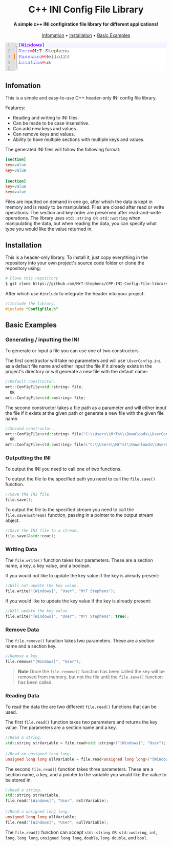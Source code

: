 
<h1 align="center">
  <br>
  C++ INI Config File Library
  <br>
</h1>

<h4 align="center">A simple c++ INI configiration file library for different applications!</h4>

<p align="center">
  <a href="#infomation">Infomation</a> •
  <a href="#installation">Installation</a> •
  <a href="#basic-examples">Basic Examples</a>
</p>

<p align="center">
  <img src="https://github.com/MrT-Stephens/CPP-INI-Config-File-library/blob/main/Images/INI-File.png" alt="screenshot">
</p>

## Infomation
This is a simple and easy-to-use C++ header-only INI config file library.

Features:
* Reading and writing to INI files.
* Can be made to be case insensitive.
* Can add new keys and values.
* Can remove keys and values.
* Ability to have multiple sections with multiple keys and values.

The generated INI files will follow the following format:
```INI
[section]
key=value
key=value

[section]
key=value
key=value
```

Files are inputted on demand in one go, after which the data is kept in memory and is ready to be manipulated. Files are closed after read or write operations. The section and key order are preserved after read-and-write operations.
The library uses `std::string OR std::wstring` when manipulating the data, but when reading the data, you can specify what type you would like the value returned in.

## Installation
This is a header-only library. To install it, just copy everything in the repository into your own project's source code folder or clone the repository using:
```bash
# Clone this repository
$ git clone https://github.com/MrT-Stephens/CPP-INI-Config-File-library
```
After which use `#include` to integrate the header into your project:
```C++
//Include the library.
#include "ConfigFile.h"
```
## Basic Examples

### Generating / inputting the INI
To generate or input a file you can use one of two constructors.

The first constructor will take no parameters and will use `\UserConfig.ini` as a default file name and either input the file if it already exists in the project's directory or will generate a new file with the default name:
```C++
//Default constructor.
mrt::ConfigFile<std::string> file;
  OR
mrt::ConfigFile<std::wstring> file;
```
The second constructor takes a file path as a parameter and will either input the file if it exists at the given path or generate a new file with the given file name.
```C++
//Second constructor.
mrt::ConfigFile<std::string> file("C:\\Users\\MrTst\\Downloads\\UserConfig.ini");
  OR
mrt::ConfigFile<std::wstring> file(L"C:\\Users\\MrTst\\Downloads\\UserConfig.ini");
```

### Outputting the INI
To output the INI you need to call one of two functions.

To output the file to the specified path you need to call the `file.save()` function.
```C++
//Save the INI file.
file.save();
```

To output the file to the specified stream you need to call the `file.save(&stream)` function, passing in a pointer to the output stream object.
```C++
//Save the INI file to a stream.
file.save(&std::cout);
```

### Writing Data
The `file.write()` function takes four parameters. These are a section name, a key, a key value, and a boolean.

If you would not like to update the key value if the key is already present:
```C++
//Will not update the key value.
file.write("[Windows]", "User", "MrT Stephens");
```
If you would like to update the key value if the key is already present:
```C++
//Will update the key value.
file.write("[Windows]", "User", "MrT Stephens", true);
```

### Remove Data
The `file.remove()` function takes two parameters. These are a section name and a section key.
```C++
//Remove a key.
file.remove("[Windows]", "User");
```
> **Note**
> Once the `file.remove()` function has been called the key will be removed from memory, but not the file until the `file.save()` function has been called.

### Reading Data
To read the data the are two different `file.read()` functions that can be used.

The first `file.read()` function takes two parameters and returns the key value. The parameters are a section name and a key.
```C++
//Read a string.
std::string strVariable = file.read<std::string>("[Windows]", "User");

//Read an unsigned long long.
unsigned long long ullVariable = file.read<unsigned long long>("[Windows]", "Id");
```
The second `file.read()` function takes three parameters. These are a section name, a key, and a pointer to the variable you would like the value to be stored in.
```C++
//Read a string.
std::string strVariable;
file.read("[Windows]", "User", &strVariable);

//Read a unsigned long long.
unsigned long long ullVariable;
file.read("[Windows]", "User", &ullVariable);
```
The `file.read()` function can accept `std::string OR std::wstring`, `int`, `long`, `long long`, `unsigned long long`, `double`, `long double`, and `bool`.

